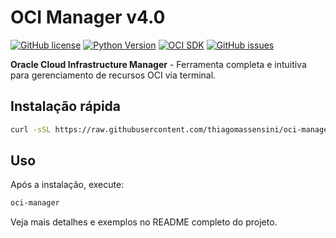# OCI Manager v4.0 

[![GitHub license](https://img.shields.io/github/license/thiagomassensini/oci-manager)](https://github.com/thiagomassensini/oci-manager/blob/main/LICENSE)
[![Python Version](https://img.shields.io/badge/python-3.6%2B-blue)](https://www.python.org/downloads/)
[![OCI SDK](https://img.shields.io/badge/OCI%20SDK-2.0%2B-red)](https://oracle-cloud-infrastructure-python-sdk.readthedocs.io/)
[![GitHub issues](https://img.shields.io/github/issues/thiagomassensini/oci-manager)](https://github.com/thiagomassensini/oci-manager/issues)

**Oracle Cloud Infrastructure Manager** - Ferramenta completa e intuitiva para gerenciamento de recursos OCI via terminal.

## Instalação rápida

```bash
curl -sSL https://raw.githubusercontent.com/thiagomassensini/oci-manager/main/setup.sh | bash
```

## Uso

Após a instalação, execute:

```bash
oci-manager
```

Veja mais detalhes e exemplos no README completo do projeto.
